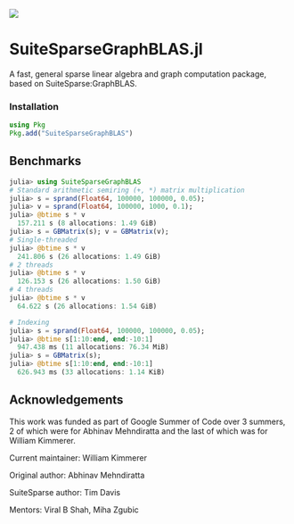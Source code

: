 [![](https://img.shields.io/badge/docs-dev-blue.svg)](https://graphblas.juliasparse.org/dev/)

# SuiteSparseGraphBLAS.jl
A fast, general sparse linear algebra and graph computation package, based on SuiteSparse:GraphBLAS.

### Installation
```julia
using Pkg
Pkg.add("SuiteSparseGraphBLAS")
```

## Benchmarks

```julia
julia> using SuiteSparseGraphBLAS
# Standard arithmetic semiring (+, *) matrix multiplication
julia> s = sprand(Float64, 100000, 100000, 0.05);
julia> v = sprand(Float64, 100000, 1000, 0.1);
julia> @btime s * v
  157.211 s (8 allocations: 1.49 GiB)
julia> s = GBMatrix(s); v = GBMatrix(v);
# Single-threaded
julia> @btime s * v
  241.806 s (26 allocations: 1.49 GiB)
# 2 threads
julia> @btime s * v
  126.153 s (26 allocations: 1.50 GiB)
# 4 threads
julia> @btime s * v
  64.622 s (26 allocations: 1.54 GiB)

# Indexing
julia> s = sprand(Float64, 100000, 100000, 0.05);
julia> @btime s[1:10:end, end:-10:1]
  947.438 ms (11 allocations: 76.34 MiB)
julia> s = GBMatrix(s);
julia> @btime s[1:10:end, end:-10:1]
  626.943 ms (33 allocations: 1.14 KiB)
```

## Acknowledgements
This work was funded as part of Google Summer of Code over 3 summers, 2 of which were for Abhinav Mehndiratta and the last of which was for William Kimmerer.

Current maintainer: William Kimmerer

Original author: Abhinav Mehndiratta

SuiteSparse author: Tim Davis

Mentors: Viral B Shah, Miha Zgubic
